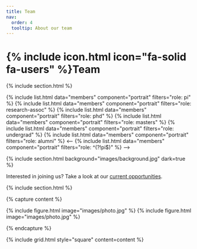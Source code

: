 ```yaml
---
title: Team
nav:
  order: 4
  tooltip: About our team
---
```


# {% include icon.html icon="fa-solid fa-users" %}Team


{% include section.html %}

{% include list.html data="members" component="portrait" filters="role: pi" %}
{% include list.html data="members" component="portrait" filters="role: research-assoc" %}
{% include list.html data="members" component="portrait" filters="role: phd" %}
{% include list.html data="members" component="portrait" filters="role: masters" %}
{% include list.html data="members" component="portrait" filters="role: undergrad" %}
{% include list.html data="members" component="portrait" filters="role: alumni" %}
<-- {% include list.html data="members" component="portrait" filters="role: ^(?!pi$)" %} -->

{% include section.html background="images/background.jpg" dark=true %}

Interested in joining us? Take a look at our [current opportunities](https://keeganlt.github.io/AppliedIDD-website/opportunities/).

{% include section.html %}

{% capture content %}

{% include figure.html image="images/photo.jpg" %}
{% include figure.html image="images/photo.jpg" %}

{% endcapture %}

{% include grid.html style="square" content=content %}
